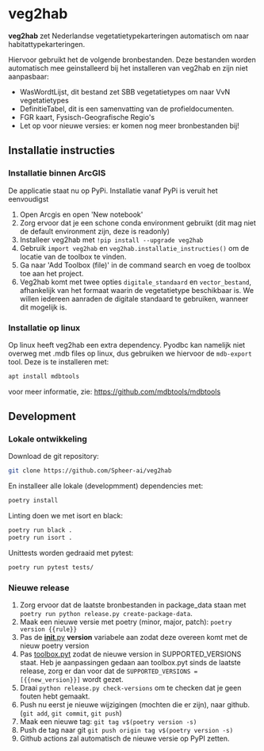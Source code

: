 # veg2hab
**veg2hab** zet Nederlandse vegetatietypekarteringen automatisch om naar habitattypekarteringen.

Hiervoor gebruikt het de volgende bronbestanden. Deze bestanden worden automatisch mee geinstalleerd bij het installeren van veg2hab en zijn niet aanpasbaar:
 - WasWordtLijst, dit bestand zet SBB vegetatietypes om naar VvN vegetatietypes
 - DefinitieTabel, dit is een samenvatting van de profieldocumenten.
 - FGR kaart, Fysisch-Geografische Regio's
 - Let op voor nieuwe versies: er komen nog meer bronbestanden bij!

## Installatie instructies

### Installatie binnen ArcGIS
De applicatie staat nu op PyPi. Installatie vanaf PyPi is veruit het eenvoudigst
 1. Open Arcgis en open 'New notebook'
 2. Zorg ervoor dat je een schone conda environment gebruikt (dit mag niet de default environment zijn, deze is readonly)
 3. Installeer veg2hab met `!pip install --upgrade veg2hab`
 4. Gebruik `import veg2hab` en `veg2hab.installatie_instructies()` om de locatie van de toolbox te vinden.
 5. Ga naar 'Add Toolbox (file)' in de command search en voeg de toolbox toe aan het project.
 6. Veg2hab komt met twee opties `digitale_standaard` en `vector_bestand`, afhankelijk van het formaat waarin de vegetatietype beschikbaar is. We willen iedereen aanraden de digitale standaard te gebruiken, wanneer dit mogelijk is.

### Installatie op linux
Op linux heeft veg2hab een extra dependency. Pyodbc kan namelijk niet overweg met .mdb files op linux, dus gebruiken we hiervoor de `mdb-export` tool. Deze is te installeren met:
```sh
apt install mdbtools
```
voor meer informatie, zie: https://github.com/mdbtools/mdbtools


## Development
### Lokale ontwikkeling
Download de git repository:
```sh
git clone https://github.com/Spheer-ai/veg2hab
```

En installeer alle lokale (developmment) dependencies met:
```sh
poetry install
```

Linting doen we met isort en black:
```sh
poetry run black .
poetry run isort .
```

Unittests worden gedraaid met pytest:
```sh
poetry run pytest tests/
```

### Nieuwe release
1. Zorg ervoor dat de laatste bronbestanden in package_data staan met `poetry run python release.py create-package-data`.
2. Maak een nieuwe versie met poetry (minor, major, patch): `poetry version {{rule}}`
3. Pas de [__init__.py](veg2hab/__init__.py) __version__ variabele aan zodat deze overeen komt met de nieuw poetry version
4. Pas [toolbox.pyt](veg2hab/package_data/toolbox.pyt) zodat de nieuwe version in SUPPORTED_VERSIONS staat. Heb je aanpassingen gedaan aan toolbox.pyt sinds de laatste release, zorg er dan voor dat de `SUPPORTED_VERSIONS = [{{new_version}}]` wordt gezet.
5. Draai `python release.py check-versions` om te checken dat je geen fouten hebt gemaakt.
6. Push nu eerst je nieuwe wijzigingen (mochten die er zijn), naar github. (`git add`, `git commit`, `git push`)
7. Maak een nieuwe tag: `git tag v$(poetry version -s)`
8. Push de tag naar git `git push origin tag v$(poetry version -s)`
9. Github actions zal automatisch de nieuwe versie op PyPI zetten.
